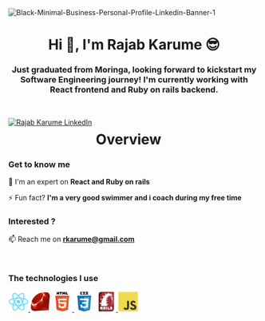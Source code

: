 
<!--
**RajabKarume/RajabKarume** is a ✨ _special_ ✨ repository because its `README.md` (this file) appears on your GitHub profile.

Here are some ideas to get you started:

- 🔭 I’m currently working on ...
- 🌱 I’m currently learning ...
- 👯 I’m looking to collaborate on ...
- 🤔 I’m looking for help with ...
- 💬 Ask me about ...
- 📫 How to reach me: ...
- 😄 Pronouns: ...
- ⚡ Fun fact: ...
-->

<img src="https://i.ibb.co/zbNPDFK/Black-Minimal-Business-Personal-Profile-Linkedin-Banner-1.png" alt="Black-Minimal-Business-Personal-Profile-Linkedin-Banner-1" border="0">

<h1 align="center">Hi 👋, I'm Rajab Karume 😎</h1>

<h3 align="center">Just graduated from Moringa, looking forward to kickstart my Software Engineering journey! I'm currently working with React frontend and Ruby on rails backend.</h3>

<br/>



<!-- SOCIALS. TODO: SWAP OUT YOUR URL AND NAME. -->
<p align="left" style="float: left;"> 
  <!-- LinkedIn -->
  <a href="https://www.linkedin.com/public-profile/settings?lipi=urn%3Ali%3Apage%3Ad_flagship3_profile_self_edit_contact-info%3BwDQ8y6%2BwSxS9C5zpVbO6eA%3D%3D" target="blank"><img src="https://img.shields.io/badge/LinkedIn-0077B5?style=for-the-badge&logo=linkedin&logoColor=white" alt="Rajab Karume LinkedIn" /></a> 
  <span>&nbsp;</span>


  <br />


  <h1>Overview</h1>

### Get to know me

💬 I'm an expert on **React and Ruby on rails**


<!-- 📄 Know about my experiences [through my CV](about/resume.md) -->


⚡ Fun fact? **I'm a very good swimmer and i coach during my free time**

### Interested ?

📫 Reach me on **rkarume@gmail.com**

<br />

### The technologies I use

<p style="margin-top:10px"> <a href="https://reactjs.org/" target="_blank" rel="noreferrer"> <img src="https://raw.githubusercontent.com/devicons/devicon/1119b9f84c0290e0f0b38982099a2bd027a48bf1/icons/react/react-original.svg" alt="react" width="40" height="40"/> </a><a href="https://www.ruby-lang.org/en/" target="_blank" rel="noreferrer"> <img src="https://raw.githubusercontent.com/devicons/devicon/1119b9f84c0290e0f0b38982099a2bd027a48bf1/icons/ruby/ruby-original.svg" alt="ruby" width="40" height="40"/></a> <a href="https://www.w3.org/html/" target="_blank" rel="noreferrer"> <img src="https://raw.githubusercontent.com/devicons/devicon/master/icons/html5/html5-original-wordmark.svg" alt="html5" width="40" height="40"/> </a>  <a href="https://www.w3schools.com/css/" target="_blank" rel="noreferrer"> <img src="https://raw.githubusercontent.com/devicons/devicon/master/icons/css3/css3-original-wordmark.svg" alt="css3" width="40" height="40"/></a>  <a href="https://rubyonrails.org/" target="_blank" rel="noreferrer"> <img src="https://raw.githubusercontent.com/devicons/devicon/1119b9f84c0290e0f0b38982099a2bd027a48bf1/icons/rails/rails-original-wordmark.svg" alt="gcp" width="40" height="40"/> </a>  <a href="https://www.javascript.com/" target="_blank" rel="noreferrer"> <img src="https://raw.githubusercontent.com/devicons/devicon/1119b9f84c0290e0f0b38982099a2bd027a48bf1/icons/javascript/javascript-original.svg" alt="javascript" width="40" height="40"/> 
<!-- </a> <a href="https://www.chartjs.org" target="_blank" rel="noreferrer"> <img src="https://www.chartjs.org/media/logo-title.svg" alt="chartjs" width="40" height="40"/></a>  -->
</p>

